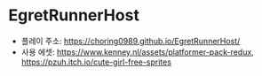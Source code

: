 # EgretRunnerHost
- 플레이 주소: https://choring0989.github.io/EgretRunnerHost/
- 사용 에셋: https://www.kenney.nl/assets/platformer-pack-redux, https://pzuh.itch.io/cute-girl-free-sprites

